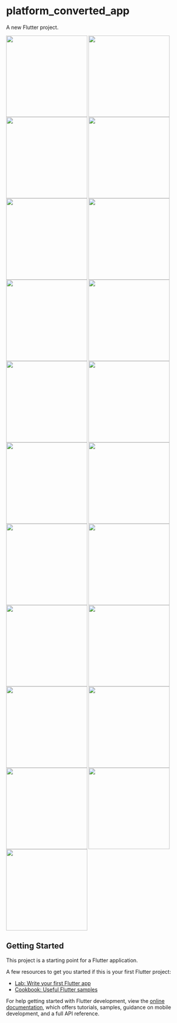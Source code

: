 # platform_converted_app

A new Flutter project.


<img align="left" src="https://user-images.githubusercontent.com/131368253/236236345-effc8669-9903-4989-ab14-b542be9e90b9.png" width="220px">
<img align="left" src="https://user-images.githubusercontent.com/131368253/236236355-52bd1c38-9c93-41b6-bc61-d1e0ba505234.png" width="220px">
<img src="https://user-images.githubusercontent.com/131368253/236236360-f2607aa3-ca69-4d91-9ddc-0b42b399e0de.png" width="220px">


<img align="left" src="https://user-images.githubusercontent.com/131368253/236236368-6eb325b0-7ced-47c6-84e3-f52a776ff6e2.png" width="220px">
<img align="left" src="https://user-images.githubusercontent.com/131368253/236236373-e4089996-1cf8-4ff5-bec2-31020f884130.png" width="220px">
<img src="https://user-images.githubusercontent.com/131368253/236236377-a45dbd01-601d-45f0-ac55-61ab4fed2272.png" width="220px">


<img align="left" src="https://user-images.githubusercontent.com/131368253/236236385-e578b91e-3a87-4a05-be49-d605c6621f8b.png" width="220px">
<img align="left" src="(https://user-images.githubusercontent.com/131368253/236236389-a1f57ebd-9489-4dad-a42b-f5fa48292c7a.png" width="220px">
<img src="https://user-images.githubusercontent.com/131368253/236236392-d2ed6c0c-d746-4475-8500-5a81e2528929.png" width="220px">


<img align="left" src="https://user-images.githubusercontent.com/131368253/236236385-e578b91e-3a87-4a05-be49-d605c6621f8b.png" width="220px">
<img align="left" src="https://user-images.githubusercontent.com/131368253/236236389-a1f57ebd-9489-4dad-a42b-f5fa48292c7a.png" width="220px">
<img src="https://user-images.githubusercontent.com/131368253/236236392-d2ed6c0c-d746-4475-8500-5a81e2528929.png" width="220px">

<img align="left" src="https://user-images.githubusercontent.com/131368253/236236396-6150543c-7cad-4ab0-a8b8-a16a0da345a9.png" width="220px">
<img align="left" src="https://user-images.githubusercontent.com/131368253/236236400-5c686c1e-7a2b-4fc7-a0d8-77a8fad3e33a" width="220px">
<img src="https://user-images.githubusercontent.com/131368253/236236403-d0d9d0f4-1b8f-4073-8f8f-b7d6e7d2d80e.png" width="220px">

<img align="left" src="https://user-images.githubusercontent.com/131368253/236236411-8b04b747-96be-4228-8adb-b98ab871d00b.png" width="220px">
<img align="left" src="https://user-images.githubusercontent.com/131368253/236236417-364cdc85-1837-41f4-a690-76a7470aa0dd.png" width="220px">
<img src="https://user-images.githubusercontent.com/131368253/236236420-edde9b8c-ae06-4ca3-8dff-dbda7d983758.png" width="220px">

<img align="left" src="https://user-images.githubusercontent.com/131368253/236236422-5079af5b-c70f-473d-bf94-0db3680e1719.png" width="220px">
<img align="left" src="https://user-images.githubusercontent.com/131368253/236236428-e032152d-e03a-4041-8f12-6c27afc100e5.png" width="220px">
<img src="(https://user-images.githubusercontent.com/131368253/236236430-8f9ef6ae-374d-41e0-a560-b0e982df462f.png" width="220px">













## Getting Started

This project is a starting point for a Flutter application.

A few resources to get you started if this is your first Flutter project:

- [Lab: Write your first Flutter app](https://docs.flutter.dev/get-started/codelab)
- [Cookbook: Useful Flutter samples](https://docs.flutter.dev/cookbook)

For help getting started with Flutter development, view the
[online documentation](https://docs.flutter.dev/), which offers tutorials,
samples, guidance on mobile development, and a full API reference.
